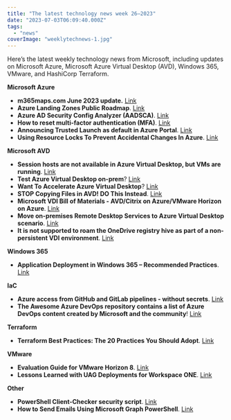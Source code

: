 ```yaml
---
title: "The latest technology news week 26–2023"
date: "2023-07-03T06:09:40.000Z"
tags: 
  - "news"
coverImage: "weeklytechnews-1.jpg"
---
```


Here’s the latest weekly technology news from Microsoft, including updates on Microsoft Azure, Microsoft Azure Virtual Desktop (AVD), Windows 365, VMware, and HashiCorp Terraform.

**Microsoft Azure**

- **m365maps.com June 2023 update.** [Link](https://m365maps.com/)
- **Azure Landing Zones Public Roadmap**. [Link](https://github.com/orgs/Azure/projects/487)
- **Azure AD Security Config Analyzer (AADSCA)**. [Link](https://github.com/Cloud-Architekt/AzureAD-Attack-Defense/blob/main/AADSecurityConfigAnalyzer.md)
- **How to reset multi-factor authentication (MFA)**. [Link](https://www.youtube.com/watch?v=uviHP-giFzg)
- **Announcing Trusted Launch as default in Azure Portal**. [Link](https://techcommunity.microsoft.com/t5/azure-confidential-computing/announcing-trusted-launch-as-default-in-azure-portal/ba-p/3854872?WT.mc_id=DT-MVP-5001664)
- **Using Resource Locks To Prevent Accidental Changes In Azure**. [Link](https://techcommunity.microsoft.com/t5/core-infrastructure-and-security/using-resource-locks-to-prevent-accidental-changes-in-azure/ba-p/3842402?WT.mc_id=DT-MVP-5001664)

**Microsoft AVD**

- **Session hosts are not available in Azure Virtual Desktop, but VMs are running**. [Link](https://blog.itprocloud.de/Session-Hosts-are-unavailable-or-shutdown-even-if-the-VMs-are-running/)
- **Test Azure Virtual Desktop on-prem**? [Link](https://virtualbrat.com/2023/06/20/want-to-test-azure-virtual-desktop-on-prem-heres-a-guide-taking-you-from-0-to-a-functional-single-node-azure-stack-hci-cluster-and-azure-gallery-images-installed-and-added-to-your-avd-environment/)
- **Want To Accelerate Azure Virtual Desktop**? [Link](https://lnkd.in/ec4HhUya)
- **STOP Copying Files in AVD! DO This Instead**. [Link](https://www.linkedin.com/in/dean-cefola-2902934b/)
- **Microsoft VDI Bill of Materials - AVD/Citrix on Azure/VMware Horizon on Azure**. [Link](https://www.linkedin.com/smart-links/AQEq152YU8klBw/75dfee42-2c16-43c2-a57b-dc65564b03b2)
- **Move on-premises Remote Desktop Services to Azure Virtual Desktop scenario**. [Link](https://learn.microsoft.com/en-us/azure/cloud-adoption-framework/migrate/azure-best-practices/contoso-migration-rds-to-wvd)
- **It is not supported to roam the OneDrive registry hive as part of a non-persistent VDI environment**. [Link](https://learn.microsoft.com/en-us/sharepoint/sync-vdi-support)

**Windows 365**

- **Application Deployment in Windows 365 – Recommended Practices**. [Link](https://techcommunity.microsoft.com/t5/windows-365/application-deployment-in-windows-365-recommended-practices/m-p/3860078)

**IaC**

- **Azure access from GitHub and GitLab pipelines - without secrets**. [Link](https://techcommunity.microsoft.com/t5/fasttrack-for-azure/azure-access-from-github-and-gitlab-pipelines-without-secrets/ba-p/3858885)
- **The Awesome Azure DevOps repository contains a list of Azure DevOps content created by Microsoft and the community**! [Link](https://github.com/johnlokerse/awesome-azure-devops)

**Terraform**

- **Terraform Best Practices: The 20 Practices You Should Adopt**. [Link](https://dzone.com/articles/terraform-best-practices-the-20-practices)

**VMware**

- **Evaluation Guide for VMware Horizon 8**. [Link](https://techzone.vmware.com/resource/quick-start-tutorial-vmware-horizon-8?utm_source=dlvr.it&utm_medium=linkedin#technical-introduction-and-features)
- **Lessons Learned with UAG Deployments for Workspace ONE**. [Link](https://mobile-jon.com/2021/04/26/lessons-learned-with-uag-deployments-for-workspace-one/)

**Other**

- **PowerShell Client-Checker security script**. [Link](https://github.com/LuemmelSec/Pentest-Tools-Collection/tree/main/tools/Client-Checker)
- **How to Send Emails Using Microsoft Graph PowerShell**. [Link](https://ourcloudnetwork.com/how-to-send-emails-using-microsoft-graph-powershell/)
